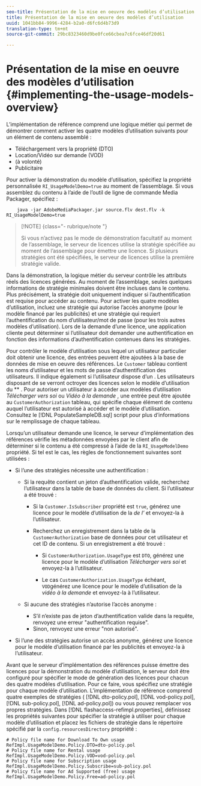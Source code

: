 ```yaml
---
seo-title: Présentation de la mise en oeuvre des modèles d’utilisation
title: Présentation de la mise en oeuvre des modèles d’utilisation
uuid: 1041bb84-9996-4284-b2a0-d6fc6d4b73d9
translation-type: tm+mt
source-git-commit: 29bc8323460d9be0fce66cbea7c6fce46df20d61

---
```



# Présentation de la mise en oeuvre des modèles d’utilisation {#implementing-the-usage-models-overview}

L’implémentation de référence comprend une logique métier qui permet de démontrer comment activer les quatre modèles d’utilisation suivants pour un élément de contenu assemblé :

* Téléchargement vers la propriété (DTO)
* Location/Vidéo sur demande (VOD)
*   (à volonté)
* Publicitaire

Pour activer la démonstration du modèle d’utilisation, spécifiez la propriété personnalisée `RI_UsageModelDemo=true` au moment de l’assemblage. Si vous assemblez du contenu à l’aide de l’outil de ligne de commande Media Packager, spécifiez :

```
    java -jar AdobeMediaPackager.jar source.flv dest.flv -k RI_UsageModelDemo=true
```

>[!NOTE] {class=&quot;- rubrique/note &quot;}
>
>Si vous n’activez pas le mode de démonstration facultatif au moment de l’assemblage, le serveur de licences utilise la stratégie spécifiée au moment de l’assemblage pour émettre une licence. Si plusieurs stratégies ont été spécifiées, le serveur de licences utilise la première stratégie valide.

Dans la démonstration, la logique métier du serveur contrôle les attributs réels des licences générées. Au moment de l’assemblage, seules quelques informations de stratégie minimales doivent être incluses dans le contenu. Plus précisément, la stratégie doit uniquement indiquer si l’authentification est requise pour accéder au contenu. Pour activer les quatre modèles d’utilisation, incluez une stratégie qui autorise l’accès anonyme (pour le modèle financé par les publicités) et une stratégie qui requiert l’authentification du nom d’utilisateur/mot de passe (pour les trois autres modèles d’utilisation). Lors de la demande d’une licence, une application cliente peut déterminer si l’utilisateur doit demander une authentification en fonction des informations d’authentification contenues dans les stratégies.

Pour contrôler le modèle d’utilisation sous lequel un utilisateur particulier doit obtenir une licence, des entrées peuvent être ajoutées à la base de données de mise en oeuvre des références. Le `Customer` tableau contient les noms d’utilisateur et les mots de passe d’authentification des utilisateurs. Il indique également si l’utilisateur dispose d’un  . Les utilisateurs disposant de    se verront octroyer des licences selon le modèle d’utilisation du ** . Pour autoriser un utilisateur à accéder aux modèles d’utilisation *Télécharger vers soi* ou *Vidéo à la demande* , une entrée peut être ajoutée au `CustomerAuthorization` tableau, qui spécifie chaque élément de contenu auquel l’utilisateur est autorisé à accéder et le modèle d’utilisation. Consultez le [!DNL PopulateSampleDB.sql] script pour plus d’informations sur le remplissage de chaque tableau.

Lorsqu’un utilisateur demande une licence, le serveur d’implémentation des références vérifie les métadonnées envoyées par le client afin de déterminer si le contenu a été compressé à l’aide de la `RI_UsageModelDemo` propriété. Si tel est le cas, les règles de fonctionnement suivantes sont utilisées :

* Si l’une des stratégies nécessite une authentification :

   * Si la requête contient un jeton d’authentification valide, recherchez l’utilisateur dans la table de base de données du client. Si l’utilisateur a été trouvé :

      * Si la `Customer.IsSubscriber` propriété est `true`, générez une licence pour le modèle d’utilisation de la *de l’* et envoyez-la à l’utilisateur.

      * Recherchez un enregistrement dans la table de la `CustomerAuthorization` base de données pour cet utilisateur et cet ID de contenu. Si un enregistrement a été trouvé :

         * Si `CustomerAuthorization.UsageType` est `DTO`, générez une licence pour le modèle d’utilisation *Télécharger vers soi* et envoyez-la à l’utilisateur.

         * Le cas `CustomerAuthorization.UsageType` échéant, `VOD`générez une licence pour le modèle d’utilisation de la *vidéo à la demande* et envoyez-la à l’utilisateur.
   * Si aucune des stratégies n’autorise l’accès anonyme :

      * S’il n’existe pas de jeton d’authentification valide dans la requête, renvoyez une erreur &quot;authentification requise&quot;.
      * Sinon, renvoyez une erreur &quot;non autorisé&quot;.


* Si l’une des stratégies autorise un accès anonyme, générez une licence pour le modèle d’utilisation financé par les publicités et envoyez-la à l’utilisateur.

Avant que le serveur d’implémentation des références puisse émettre des licences pour la démonstration du modèle d’utilisation, le serveur doit être configuré pour spécifier le mode de génération des licences pour chacun des quatre modèles d’utilisation. Pour ce faire, vous spécifiez une stratégie pour chaque modèle d’utilisation. L’implémentation de référence comprend quatre exemples de stratégies ( [!DNL dto-policy.pol], [!DNL vod-policy.pol], [!DNL sub-policy.pol], [!DNL ad-policy.pol]) ou vous pouvez remplacer vos propres stratégies. Dans [!DNL flashaccess-refimpl.properties], définissez les propriétés suivantes pour spécifier la stratégie à utiliser pour chaque modèle d’utilisation et placez les fichiers de stratégie dans le répertoire spécifié par la `config.resourcesDirectory` propriété :

```
# Policy file name for Download To Own usage  
RefImpl.UsageModelDemo.Policy.DTO=dto-policy.pol  
# Policy file name for Rental usage  
RefImpl.UsageModelDemo.Policy.VOD=vod-policy.pol  
# Policy file name for Subscription usage  
RefImpl.UsageModelDemo.Policy.Subscribe=sub-policy.pol  
# Policy file name for Ad Supported (free) usage  
RefImpl.UsageModelDemo.Policy.Free=ad-policy.pol
```

